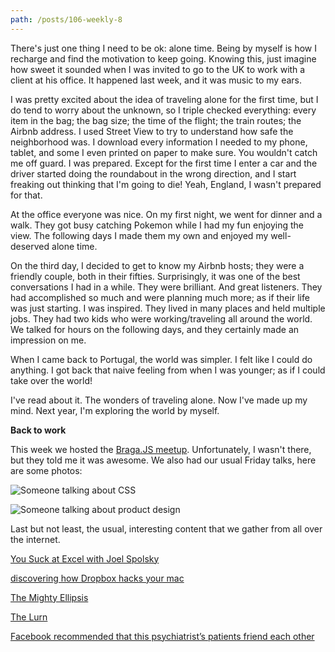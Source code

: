 ```yaml
---
path: /posts/106-weekly-8
---
```


There's just one thing I need to be ok: alone time. Being by myself is how I recharge and find the motivation to keep going. Knowing this, just imagine how sweet it sounded when I was invited to go to the UK to work with a client at his office. It happened last week, and it was music to my ears.

I was pretty excited about the idea of traveling alone for the first time, but I do tend to worry about the unknown, so I triple checked everything: every item in the bag; the bag size; the time of the flight; the train routes; the Airbnb address. I used Street View to try to understand how safe the neighborhood was. I download every information I needed to my phone, tablet, and some I even printed on paper to make sure. You wouldn't catch me off guard. I was prepared. Except for the first time I enter a car and the driver started doing the roundabout in the wrong direction, and I start freaking out thinking that I'm going to die! Yeah, England, I wasn't prepared for that.

At the office everyone was nice. On my first night, we went for dinner and a walk. They got busy catching Pokemon while I had my fun enjoying the view. The following days I made them my own and enjoyed my well-deserved alone time.

On the third day, I decided to get to know my Airbnb hosts; they were a friendly couple, both in their fifties. Surprisingly, it was one of the best conversations I had in a while. They were brilliant. And great listeners. They had accomplished so much and were planning much more; as if their life was just starting. I was inspired. They lived in many places and held multiple jobs. They had two kids who were working/traveling all around the world. We talked for hours on the following days, and they certainly made an impression on me.

When I came back to Portugal, the world was simpler. I felt like I could do anything. I got back that naive feeling from when I was younger; as if I could take over the world!

I've read about it. The wonders of traveling alone. Now I've made up my mind. Next year, I'm exploring the world by myself.

**Back to work**

This week we hosted the [Braga.JS meetup](https://www.meetup.com/bragajs/). Unfortunately, I wasn't there, but they told me it was awesome. We also had our usual Friday talks, here are some photos:

![Someone talking about CSS](https://subvisual.s3.amazonaws.com/blog/post_image/179/original.jpg)

![Someone talking about product design](https://subvisual.s3.amazonaws.com/blog/post_image/180/original.jpg)

Last but not least, the usual, interesting content that we gather from all over the internet.

[You Suck at Excel with Joel Spolsky](https://www.youtube.com/watch?v=0nbkaYsR94c)

[discovering how Dropbox hacks your mac](http://applehelpwriter.com/2016/08/29/discovering-how-dropbox-hacks-your-mac/)

[The Mighty Ellipsis](https://medium.com/@jsaito/the-mighty-ellipsis-6c2c00ddc864#.y3iyup874)

[The Lurn](http://blog.cleancoder.com/uncle-bob/2016/09/01/TheLurn.html)

[Facebook recommended that this psychiatrist’s patients friend each other](http://fusion.net/story/339018/facebook-psychiatrist-privacy-problems/)


